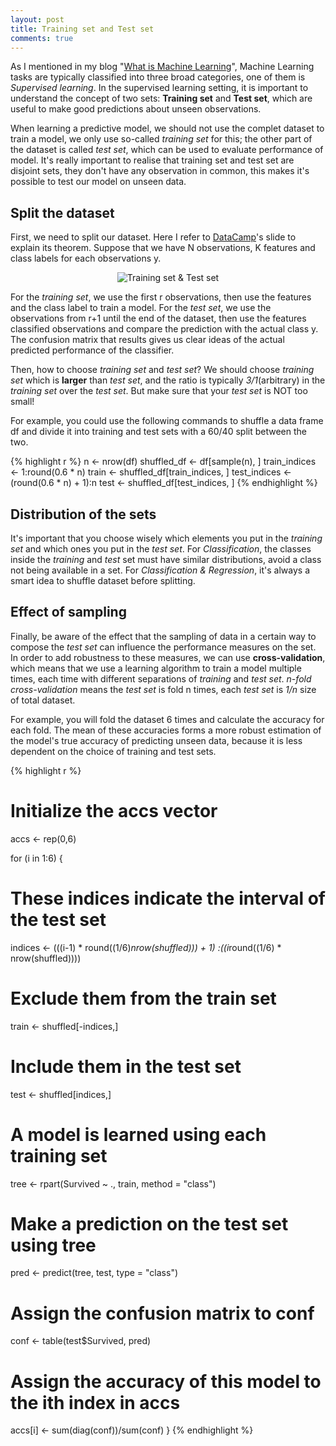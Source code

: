 ```yaml
---
layout: post
title: Training set and Test set
comments: true
---
```


As I mentioned in my blog "[What is Machine Learning][blog-1]", Machine Learning
tasks are typically classified into three broad categories, one of them is
_Supervised learning_. In the supervised learning setting, it is important to
understand the concept of two sets: **Training set** and **Test set**, which are
useful to make good predictions about unseen observations.

When learning a predictive model, we should not use the complet dataset to train
a model, we only use so-called _training set_ for this; the other part of the
dataset is called _test set_, which can be used to evaluate performance of model.
It's really important to realise that training set and test set are disjoint sets,
they don't have any observation in common, this makes it's possible to test our
model on unseen data.

## Split the dataset

First, we need to split our dataset. Here I refer to [DataCamp][DataCamp]'s slide
to explain its theorem. Suppose that we have N observations, K features and
class labels for each observations y.

<p align="center"><img alt="Training set & Test set" src="{{ site.baseurl }}/
images/20160820-training set & test set.png"/></p>

For the _training set_, we use the first r observations, then use the features
and the class label to train a model. For the _test set_, we use the observations
from r+1 until the end of the dataset, then use the features classified
observations and compare the prediction with the actual class y. The confusion
matrix that results gives us clear ideas of the actual predicted performance
of the classifier.

Then, how to choose _training set_ and _test set_? We should choose _training set_
which is **larger** than _test set_, and the ratio is typically _3/1_(arbitrary)
in the _training set_ over the _test set_. But make sure that your _test set_ is
NOT too small!

For example, you could use the following commands to shuffle a data frame df
and divide it into training and test sets with a 60/40 split between the two.

{% highlight r %}
n <- nrow(df)
shuffled_df <- df[sample(n), ]
train_indices <- 1:round(0.6 * n)
train <- shuffled_df[train_indices, ]
test_indices <- (round(0.6 * n) + 1):n
test <- shuffled_df[test_indices, ]
{% endhighlight %}

## Distribution of the sets

It's important that you choose wisely which elements you put in the _training
set_ and which ones you put in the _test set_. For _Classification_, the classes
inside the _training_ and _test_ set must have similar distributions, avoid a
class not being available in a set. For _Classification & Regression_, it's
always a smart idea to shuffle dataset before splitting.

## Effect of sampling

Finally, be aware of the effect that the sampling of data in a certain way to
compose the _test set_ can influence the performance measures on the set. In
order to add robustness to these measures, we can use **cross-validation**,
which means that we use a learning algorithm to train a model multiple times,
each time with different separations of _training_ and _test set_. _n-fold
cross-validation_ means the _test set_ is fold n times, each _test set_ is
_1/n_ size of total dataset.

For example, you will fold the dataset 6 times and calculate the accuracy
for each fold. The mean of these accuracies forms a more robust estimation
of the model's true accuracy of predicting unseen data, because it is less
dependent on the choice of training and test sets.

{% highlight r %}
# Initialize the accs vector
accs <- rep(0,6)

for (i in 1:6) {
  # These indices indicate the interval of the test set
   indices <- (((i-1) * round((1/6)*nrow(shuffled))) + 1)
                    :((i*round((1/6) * nrow(shuffled))))
  # Exclude them from the train set
  train <- shuffled[-indices,]
  
  # Include them in the test set
  test <- shuffled[indices,]
  
  # A model is learned using each training set
  tree <- rpart(Survived ~ ., train, method = "class")
  
  # Make a prediction on the test set using tree
  pred <- predict(tree, test, type = "class")
  
  # Assign the confusion matrix to conf
  conf <- table(test$Survived, pred)
  
  # Assign the accuracy of this model to the ith index in accs
  accs[i] <- sum(diag(conf))/sum(conf)
}
{% endhighlight %}

[blog-1]:https://jingwen-z.github.io/what-is-machine-learning
[DataCamp]:https://www.datacamp.com/home
